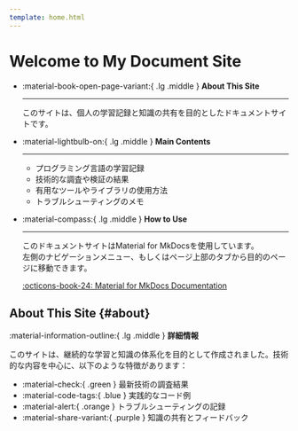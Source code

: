 ```yaml
---
template: home.html
---
```


# Welcome to My Document Site 


<div class="grid cards" markdown>

- :material-book-open-page-variant:{ .lg .middle } __About This Site__

    ---

    このサイトは、個人の学習記録と知識の共有を目的としたドキュメントサイトです。


- :material-lightbulb-on:{ .lg .middle } __Main Contents__

    ---

    - プログラミング言語の学習記録
    - 技術的な調査や検証の結果
    - 有用なツールやライブラリの使用方法
    - トラブルシューティングのメモ

- :material-compass:{ .lg .middle } __How to Use__

    ---

    このドキュメントサイトはMaterial for MkDocsを使用しています。  
    左側のナビゲーションメニュー、もしくはページ上部のタブから目的のページに移動できます。

    [:octicons-book-24: Material for MkDocs Documentation](https://squidfunk.github.io/mkdocs-material/)

</div>

## About This Site {#about}

:material-information-outline:{ .lg .middle } **詳細情報**

このサイトは、継続的な学習と知識の体系化を目的として作成されました。技術的な内容を中心に、以下のような特徴があります：

- :material-check:{ .green } 最新技術の調査結果
- :material-code-tags:{ .blue } 実践的なコード例
- :material-alert:{ .orange } トラブルシューティングの記録
- :material-share-variant:{ .purple } 知識の共有とフィードバック

